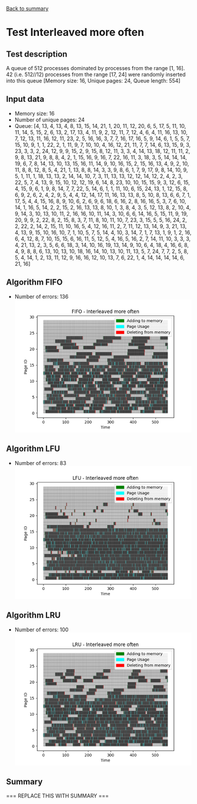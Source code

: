 [Back to summary](./readme.md)

# Test Interleaved more often
## Test description
A queue of 512 processes dominated by processes from the range [1, 16]. 42 (i.e. 512//12) processes from the range [17, 24] were randomly inserted into this queue [Memory size: 16, Unique pages: 24, Queue length: 554]
## Input data
- Memory size: 16
- Number of unique pages: 24
- Queue: [4, 13, 4, 13, 4, 8, 13, 15, 14, 21, 1, 20, 11, 12, 20, 6, 5, 17, 5, 11, 10, 11, 14, 5, 15, 2, 6, 13, 2, 17, 13, 4, 11, 9, 2, 12, 11, 7, 12, 4, 6, 4, 11, 16, 13, 10, 7, 12, 13, 11, 16, 12, 11, 23, 2, 5, 16, 16, 3, 7, 7, 16, 17, 16, 5, 9, 14, 6, 1, 5, 5, 7, 15, 10, 9, 1, 1, 22, 2, 1, 11, 9, 7, 10, 10, 4, 16, 12, 21, 11, 7, 7, 14, 6, 13, 15, 9, 3, 23, 3, 3, 2, 24, 12, 9, 9, 15, 2, 9, 15, 8, 12, 11, 3, 3, 4, 14, 13, 18, 12, 11, 11, 2, 9, 8, 13, 21, 9, 8, 8, 4, 2, 1, 15, 16, 9, 16, 7, 22, 16, 11, 3, 18, 3, 5, 14, 14, 14, 19, 6, 7, 8, 14, 13, 10, 13, 15, 16, 11, 14, 9, 10, 16, 15, 2, 15, 16, 13, 4, 9, 2, 10, 11, 8, 8, 12, 8, 5, 4, 21, 1, 13, 8, 8, 14, 3, 3, 9, 8, 6, 1, 7, 9, 17, 9, 8, 14, 10, 9, 5, 1, 11, 1, 18, 13, 13, 2, 14, 14, 10, 7, 3, 11, 13, 13, 12, 12, 14, 12, 2, 4, 2, 3, 22, 5, 7, 4, 13, 9, 15, 10, 12, 12, 19, 6, 14, 8, 23, 10, 10, 15, 15, 9, 3, 12, 6, 15, 4, 15, 9, 6, 1, 9, 8, 14, 7, 7, 22, 5, 14, 6, 1, 1, 11, 10, 6, 15, 24, 13, 1, 12, 15, 8, 6, 9, 2, 6, 2, 4, 2, 9, 5, 4, 4, 12, 14, 17, 11, 16, 13, 13, 8, 5, 10, 8, 13, 6, 6, 7, 1, 17, 5, 4, 4, 15, 16, 8, 9, 10, 6, 2, 6, 9, 6, 18, 6, 16, 2, 8, 16, 16, 5, 3, 7, 6, 10, 14, 1, 16, 5, 14, 2, 2, 15, 2, 16, 13, 13, 8, 10, 1, 3, 8, 4, 3, 5, 12, 13, 8, 2, 10, 4, 9, 14, 3, 10, 13, 10, 11, 2, 16, 16, 10, 11, 14, 3, 10, 6, 6, 14, 16, 5, 15, 11, 9, 19, 20, 9, 9, 2, 22, 8, 2, 15, 8, 3, 7, 11, 8, 10, 11, 10, 7, 23, 3, 15, 5, 5, 16, 24, 2, 2, 22, 2, 14, 2, 15, 11, 10, 16, 5, 4, 12, 16, 11, 2, 7, 11, 12, 13, 14, 9, 3, 21, 13, 4, 13, 9, 15, 10, 16, 10, 7, 1, 10, 5, 7, 5, 14, 4, 10, 3, 14, 7, 1, 7, 13, 1, 9, 1, 2, 16, 6, 4, 12, 8, 7, 10, 15, 15, 6, 16, 11, 5, 12, 5, 4, 16, 5, 16, 2, 7, 14, 11, 10, 3, 3, 3, 4, 21, 13, 2, 3, 5, 6, 6, 18, 3, 14, 10, 16, 19, 13, 14, 9, 10, 6, 4, 18, 4, 16, 6, 8, 4, 9, 8, 8, 6, 13, 10, 13, 10, 18, 16, 14, 10, 13, 10, 11, 13, 5, 7, 24, 7, 7, 2, 5, 8, 5, 4, 14, 1, 2, 13, 11, 12, 9, 16, 16, 12, 10, 13, 7, 6, 22, 1, 4, 14, 14, 14, 14, 6, 21, 16]

## Algorithm FIFO
- Number of errors: 136
![Graph FIFO](FIFO_interleavedmoreoften.png)

## Algorithm LFU
- Number of errors: 83
![Graph LFU](LFU_interleavedmoreoften.png)

## Algorithm LRU
- Number of errors: 100
![Graph LRU](LRU_interleavedmoreoften.png)

## Summary

=== REPLACE THIS WITH SUMMARY ===

